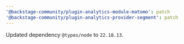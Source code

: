 ```yaml
---
'@backstage-community/plugin-analytics-module-matomo': patch
'@backstage-community/plugin-analytics-provider-segment': patch
---
```


Updated dependency `@types/node` to `22.18.13`.
